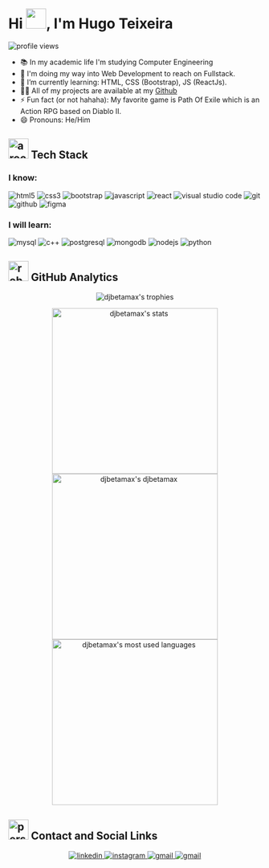 <h1 align="left">
  Hi <img src="https://emojipedia-us.s3.amazonaws.com/source/microsoft-teams/337/waving-hand_medium-skin-tone_1f44b-1f3fd_1f3fd.png" width="40px" height="40px">, I'm Hugo Teixeira 
</h1>
 <img src="https://komarev.com/ghpvc/?username=djbetamax&amp;color=green" alt="profile views">

* 📚 In my academic life I'm studying Computer Engineering
* 🔭 I'm doing my way into Web Development to reach on Fullstack.
* 🌱 I’m currently learning: HTML, CSS (Bootstrap), JS (ReactJs).
* 👨‍💻 All of my projects are available at my [Github](https://github.com/Djbetamax/projects)
* ⚡ Fun fact (or not hahaha): My favorite game is Path Of Exile which is an Action RPG based on Diablo II.
* 😄 Pronouns: He/Him

## <img src="https://emojipedia-us.s3.amazonaws.com/source/microsoft-teams/337/rocket_1f680.png" width="40px" height="40px" alt="a rocket"> Tech Stack



### I know:
<div>
  <p align="left">
 
<img src="https://img.shields.io/badge/html5-%23E34F26.svg?style=for-the-badge&logo=html5&logoColor=white" alt="html5">
<img src="https://img.shields.io/badge/css3-%231572B6.svg?style=for-the-badge&logo=css3&logoColor=white" alt="css3">
<img src="https://img.shields.io/badge/bootstrap-%23563D7C.svg?style=for-the-badge&logo=bootstrap&logoColor=white" alt="bootstrap">
<img src="https://img.shields.io/badge/javascript-%23323330.svg?style=for-the-badge&logo=javascript&logoColor=%23F7DF1E" alt="javascript">
<img src="https://img.shields.io/badge/react-%2320232a.svg?style=for-the-badge&logo=react&logoColor=%2361DAFB" alt="react">
<img src="https://img.shields.io/badge/Visual%20Studio%20Code-0078d7.svg?style=for-the-badge&logo=visual-studio-code&logoColor=white" alt="visual studio code">
<img src="https://img.shields.io/badge/git-%23F05033.svg?style=for-the-badge&logo=git&logoColor=white" alt="git">
<img src="https://img.shields.io/badge/github-%23121011.svg?style=for-the-badge&logo=github&logoColor=white" alt="github">
<img src="https://img.shields.io/badge/figma-%23F24E1E.svg?style=for-the-badge&logo=figma&logoColor=white" alt="figma">

  </p>

### I will learn:
 
  <p align="left">
 
<img src="https://camo.githubusercontent.com/539a184961e9ab46a914b3a57718cd52f9a122ffb33a0bcaaa92484add20ba72/68747470733a2f2f696d672e736869656c64732e696f2f7374617469632f76313f7374796c653d666f722d7468652d6261646765266d6573736167653d4d7953514c26636f6c6f723d343437394131266c6f676f3d4d7953514c266c6f676f436f6c6f723d464646464646266c6162656c3d" alt="mysql">
<img src="https://img.shields.io/badge/c++-%2300599C.svg?style=for-the-badge&logo=c%2B%2B&logoColor=white" alt="c++">
<img src="https://camo.githubusercontent.com/95a15266c9b093e9070410fa62c8dcba6611e79edd738e0ded7ec5b52541d6c4/68747470733a2f2f696d672e736869656c64732e696f2f7374617469632f76313f7374796c653d666f722d7468652d6261646765266d6573736167653d506f737467726553514c26636f6c6f723d343136394531266c6f676f3d506f737467726553514c266c6f676f436f6c6f723d464646464646266c6162656c3d" alt="postgresql">
<img src="https://img.shields.io/badge/MongoDB-%234ea94b.svg?style=for-the-badge&logo=mongodb&logoColor=white" alt="mongodb">
<img src="https://img.shields.io/badge/node.js-6DA55F?style=for-the-badge&logo=node.js&logoColor=white" alt="nodejs">
<img src="https://img.shields.io/badge/python-3670A0?style=for-the-badge&logo=python&logoColor=ffdd54" alt="python">

  </p>
</div>

## <img src="https://emojipedia-us.s3.amazonaws.com/source/microsoft-teams/337/robot_1f916.png" width="40px" height="40px" alt="robot blinking"> GitHub Analytics

<div>
  <p align="center">
    <img src="https://github-profile-trophy.vercel.app/?username=djbetamax&theme=vision-friendly-dark&border_radius=25px&hide_border=true" alt="djbetamax's trophies">
    <div>
      <p align="center">
        <img align="top" src="https://github-readme-stats.vercel.app/api?username=djbetamax&layout=compact&amp&count_private=true&show_icons=true&theme=vision-friendly-dark&border_radius=25px&hide_border=true" width="330px"alt="djbetamax's stats">
        <img src="https://github-readme-streak-stats.herokuapp.com/?user=djbetamax&theme=vision-friendly-dark&border_radius=25px&hide_border=true" width="330px" alt="djbetamax's djbetamax">
        <img align="top" src="https://github-readme-stats.vercel.app/api/top-langs/?username=djbetamax&layout=compact&amp&count_private=true&show_icons=true&theme=vision-friendly-dark&border_radius=25px&hide_border=true" width="330px" alt="djbetamax's most used languages">
      </p>
    </div>
  </p>
</div>

## <img src="https://emojipedia-us.s3.amazonaws.com/source/microsoft-teams/337/man-medium-skin-tone-curly-hair_1f468-1f3fd-200d-1f9b1.png" width="40px" height="40px" alt="person nodding"> Contact and Social Links

<div>
  <p align="center">
    <a href="https://www.linkedin.com/in/8dev/" rel="noopener noreferrer" target="_blank">
      <img src="https://img.shields.io/badge/8Dev-%230077B5.svg?style=for-the-badge&logo=linkedin&logoColor=white" alt="linkedin">
    </a>
    <a href="https://www.instagram.com/hugo_8dev/" rel="noopener noreferrer" target="_blank">
      <img src="https://img.shields.io/badge/8Dev-%23E34F26.svg?style=for-the-badge&logo=Instagram&logoColor=white" alt="instagram">
    </a>
    <a href="mailto:hugots23@gmail.com?subject=Contact&body=Hi, I'm...">
      <img src="https://img.shields.io/badge/Mail me-D14836?style=for-the-badge&logo=gmail&logoColor=white" alt="gmail">
    </a>
    <a href="https://api.whatsapp.com/send?phone=5521976273854" rel="noopener noreferrer" target="_blank">
      <img src="https://img.shields.io/badge/Message me-202020?style=for-the-badge&logo=whatsapp&logoColor=green" alt="gmail">
    </a>
  </p>
</div>
